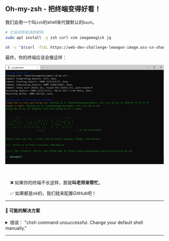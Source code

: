 ## Oh-my-zsh - 把终端变得好看！

我们会用一个叫`zsh`的shell来代替默认的`bash`。

```bash
# 它会问你会话的密码
sudo apt install -y zsh curl vim imagemagick jq
```
```bash
sh -c "$(curl -fsSL https://web-dev-challenge-lewagon-image.oss-cn-shanghai.aliyuncs.com/setup/install_ohmyzsh.sh)"
```

最终，你的终端应该会像这样：

![zsh](images/wsl2_zsh.jpg)


&nbsp;

&nbsp;&nbsp;&nbsp; :x: 如果你的终端不长这样，那就**叫老师来帮忙**。

&nbsp;&nbsp;&nbsp; :white_check_mark: 如果都是ok的，我们就来配置GitHub吧！

---

#### :wrench: 可能的解决方案

<details>
  <summary>错误： "chsh command unsuccessful. Change your default shell manually."</summary>

  &nbsp;


  你可能输入了错误的密码。
  重新跑一边上面的命令是不行的，因为它会新建一个配置文件夹，但其实是你第一次跑这些命令的时候已经建啦！

  所以你需要先删除它：

  ```bash
  rm -rf ~/.oh-my-zsh
  ```


  现在，可以再运行一遍了！
</details>

---
